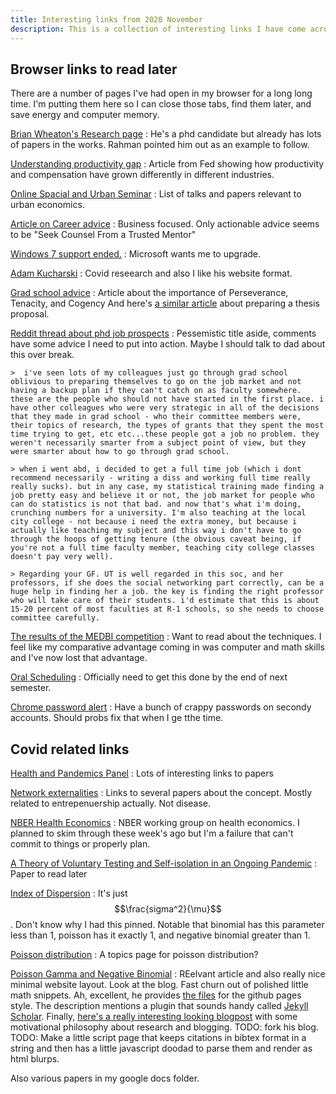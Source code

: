 ```yaml
---
title: Interesting links from 2020 November
description: This is a collection of interesting links I have come across during the month of November. The links are things I think might be worth sharing with other people. Some are interesting. Some are useful. Some are just strange.
---
```


## Browser links to read later

There are a number of pages I've had open in my browser for a long long time. I'm putting them here so I can close those tabs, find them later, and save energy and computer memory.


[Brian Wheaton's Research page](https://scholar.harvard.edu/wheaton/publications)
: He's a phd candidate but already has lots of papers in the works. Rahman pointed him out as an example to follow.

[Understanding productivity gap](https://www.bls.gov/opub/btn/volume-6/understanding-the-labor-productivity-and-compensation-gap.htm)
: Article from Fed showing how productivity and compensation have grown differently in different industries.

[Online Spacial and Urban Seminar](http://www.urbaneconomics.org/seminars/season02/)
: List of talks and papers relevant to urban economics.

[Article on Career advice](https://leveragethoughts.substack.com/p/early-career-tactics-to-accelerate)
: Business focused. Only actionable advice seems to be "Seek Counsel From a Trusted Mentor"

[Windows 7 support ended.](https://www.microsoft.com/en-us/windows/windows-7-end-of-life-support-information?OCID=win7_app_omc_win)
: Microsoft wants me to upgrade.

[Adam Kucharski](https://kucharski.io/academic/)
: Covid reseearch and also I like his website format.

[Grad school advice](http://matt.might.net/articles/successful-phd-students/)
: Article about the importance of Perseverance, Tenacity, and Cogency And here's [a similar article](http://matt.might.net/articles/advice-for-phd-thesis-proposals/) about preparing a thesis proposal.

[Reddit thread about phd job prospects](https://old.reddit.com/r/AskReddit/comments/x6sh2/phd_students_of_reddit_do_you_regret_it/)
: Pessemistic title aside, comments have some advice I need to put into action. Maybe I should talk to dad about this over break.

    >  i've seen lots of my colleagues just go through grad school oblivious to preparing themselves to go on the job market and not having a backup plan if they can't catch on as faculty somewhere. these are the people who should not have started in the first place. i have other colleagues who were very strategic in all of the decisions that they made in grad school - who their committee members were, their topics of research, the types of grants that they spent the most time trying to get, etc etc...these people got a job no problem. they weren't necessarily smarter from a subject point of view, but they were smarter about how to go through grad school.

    > when i went abd, i decided to get a full time job (which i dont recommend necessarily - writing a diss and working full time really really sucks). but in any case, my statistical training made finding a job pretty easy and believe it or not, the job market for people who can do statistics is not that bad. and now that's what i'm doing, crunching numbers for a university. I'm also teaching at the local city college - not because i need the extra money, but because i actually like teaching my subject and this way i don't have to go through the hoops of getting tenure (the obvious caveat being, if you're not a full time faculty member, teaching city college classes doesn't pay very well).

    > Regarding your GF. UT is well regarded in this soc, and her professors, if she does the social networking part correctly, can be a huge help in finding her a job. the key is finding the right professor who will take care of their students. i'd estimate that this is about 15-20 percent of most faculties at R-1 schools, so she needs to choose committee carefully.

[The results of the MEDBI competition](https://mebdi.org/2020-mebdi-ml-competition/)
: Want to read about the techniques. I feel like my comparative advantage coming in was computer and math skills and I've now lost that advantage.

[Oral Scheduling](https://onestop.umn.edu/academics/doctoral-oral-exam-scheduling)
: Officially need to get this done by the end of next semester.

[Chrome password alert](chrome://settings/passwords/check?start=true)
: Have a bunch of crappy passwords on secondy accounts. Should probs fix that when I ge tthe time.


## Covid related links

[Health and Pandemics Panel](https://sites.google.com/umn.edu/econhelp-workinggroup/home?authuser=0)
: Lots of interesting links to papers

[Network externalities](https://thebusinessprofessor.com/lesson/network-externalities-defined/)
: Links to several papers about the concept. Mostly related to entrepenuership actually. Not disease.

[NBER Health Economics](https://www.nber.org/programs-projects/programs-working-groups/health-economics?page=1&perPage=50)
: NBER working group on health economics. I planned to skim through these week's ago but I'm a failure that can't commit to things or properly plan.

[A Theory of Voluntary Testing and Self-isolation in an Ongoing Pandemic](https://www.nber.org/papers/w27941)
: Paper to read later

[Index of Dispersion](https://en.wikipedia.org/wiki/Index_of_dispersion)
: It's just $$\frac{sigma^2}{\mu}$$. Don't know why I had this pinned. Notable that binomial has this parameter less than 1, poisson has it exactly 1, and negative binomial greater than 1.

[Poisson distribution](https://www.sciencedirect.com/topics/biochemistry-genetics-and-molecular-biology/poisson-distribution)
: A topics page for poisson distribution?

[Poisson Gamma and Negative Binomial](https://gregorygundersen.com/blog/2019/09/16/poisson-gamma-nb/)
: REelvant article and also really nice minimal website layout. Look at the blog. Fast churn out of polished little math snippets. Ah, excellent, he provides [the files](https://github.com/gwgundersen/blog-theme) for the github pages style. The description mentions a plugin that sounds handy called [Jekyll Scholar](https://github.com/inukshuk/jekyll-scholar). Finally, [here's a really interesting looking blogpost](http://gregorygundersen.com/blog/2020/01/12/why-research-blog/) with some motivational philosophy about research and blogging. TODO: fork his blog. TODO: Make a little script page that keeps citations in bibtex format in a string and then has a little javascript doodad to parse them and render as html blurps.


Also various papers in my google docs folder.